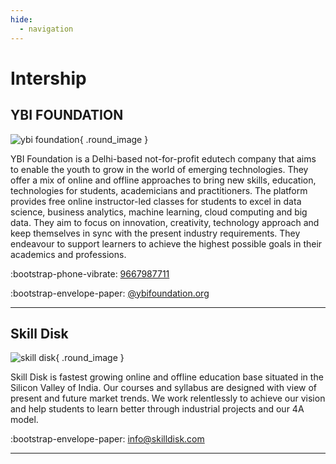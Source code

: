 ```yaml
---
hide:
  - navigation
---
```


# Intership

## YBI FOUNDATION 
![ybi foundation](https://images.yourstory.com/cs/images/companies/62da27820aed-YBiLogo-1612288841628.jpg?fm=auto&ar=1:1&mode=fill&fill=solid&fill-color=fff){ .round_image }

YBI Foundation is a Delhi-based not-for-profit edutech company that aims to enable the youth to grow in the world of emerging technologies. They offer a mix of online and offline approaches to bring new skills, education, technologies for students, academicians and practitioners.  The platform provides free online instructor-led classes for students to excel in data science, business analytics, machine learning, cloud computing and big data. They aim to focus on innovation, creativity, technology approach and keep themselves in sync with the present industry requirements. They endeavour to support learners to achieve the highest possible goals in their academics and professions.



:bootstrap-phone-vibrate: [9667987711](tel:9667987711) 

:bootstrap-envelope-paper: [@ybifoundation.org](mailto:@ybifoundation.org) 

---

## Skill Disk

![skill disk](https://skilldisk.com/static/image/about/aboutus.png){ .round_image }


Skill Disk is fastest growing online and offline education base situated in the Silicon Valley of India. Our courses and syllabus are designed with view of present and future market trends. We work relentlessly to achieve our vision and help students to learn better through industrial projects and our 4A model.

 
:bootstrap-envelope-paper: [info@skilldisk.com](mailto:info@skilldisk.com) 

---
